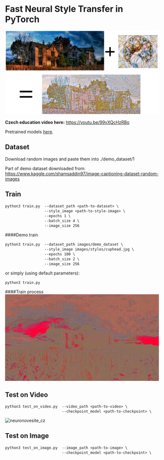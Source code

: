 # Fast Neural Style Transfer in PyTorch

![neuronovesite_cz](./assets/thumbnail_neuronovesite_cz.png)

**Czech education video here:**  https://youtu.be/99vXQcHzRBo

Pretrained models [here](https://drive.google.com/drive/folders/1aRD6zakhcDImN2Y54qAT6f4801iLcCLB?usp=sharing).

## Dataset
Download random images and paste them into ./demo_dataset/1

Part of demo dataset downloaded from: https://www.kaggle.com/shamsaddin97/image-captioning-dataset-random-images


## Train

```
python3 train.py  --dataset_path <path-to-dataset> \
                  --style_image <path-to-style-image> \
                  --epochs 1 \
                  --batch_size 4 \
                  --image_size 256
```

####Demo train
```
python3 train.py  --dataset_path images/demo_dataset \
                  --style_image images/styles/cuphead.jpg \
                  --epochs 100 \
                  --batch_size 2 \
                  --image_size 256
```
or simply (using default parameters):
```
python3 train.py
```

####Train process
![neuronovesite_cz](./assets/training_process.gif)

## Test on Video

```
python3 test_on_video.py  --video_path <path-to-video> \
                          --checkpoint_model <path-to-checkpoint> \
```

![neuronovesite_cz](./assets/stylized-celtics.gif)

## Test on Image

```
python3 test_on_image.py  --image_path <path-to-image> \
                          --checkpoint_model <path-to-checkpoint> \
```
